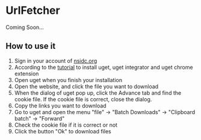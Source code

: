 # UrlFetcher


Coming Soon...


## How to use it

1. Sign in your account of [nsidc.org](https://nsidc.org)
2. According to the [tutorial](https://github.com/ugetdm/uget-integrator/wiki/Installation) to install uget, uget integrator and uget chrome extension
3. Open uget when you finish your installation
4. Open the website, and click the file you want to download
5. When the dialog of uget pop up, click the Advance tab and find the cookie file. If the cookie file is correct, close the dialog.
6. Copy the links you want to download
7. Go to uget and open the menu "file" -> "Batch Downloads" -> "Clipboard batch" -> "Forward"
8. Check the cookie file if it is correct or not
9. Click the button "Ok" to download files
